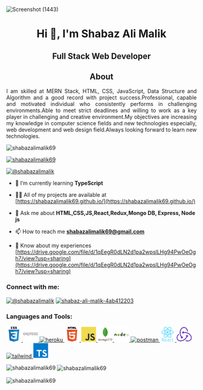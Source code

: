 ![Screenshot (1443)](https://user-images.githubusercontent.com/103936619/191764782-1df6dad3-6e6d-45b5-8139-02060c83ee09.png)

<h1 align="center">Hi 👋, I'm Shabaz Ali Malik</h1>
<h2 align="center">Full Stack Web Developer</h2>
<h2 align="center">About</h2>
<p align="justify"> I am skilled at MERN Stack, HTML, CSS, JavaScript, Data Structure and Algorithm and a good record with project success.Professional, capable and motivated individual who consistently performs in challenging environments.Able to meet strict deadlines and willing to work as a key player in challenging and creative environment.My objectives are increasing my knowledge in computer science fields and new technologies especially, web development and web design field.Always looking forward to learn new technologies. </p>

<p align="left"> <img src="https://komarev.com/ghpvc/?username=shabazalimalik69&label=Profile%20views&color=0e75b6&style=flat" alt="shabazalimalik69" /> </p>

<p align="left"> <a href="https://github.com/ryo-ma/github-profile-trophy"><img src="https://github-profile-trophy.vercel.app/?username=shabazalimalik69" alt="shabazalimalik69" /></a> </p>

<p align="left"> <a href="https://twitter.com/@shabazalimalik" target="blank"><img src="https://img.shields.io/twitter/follow/@shabazalimalik?logo=twitter&style=for-the-badge" alt="@shabazalimalik" /></a> </p>

- 🌱 I’m currently learning **TypeScript**

- 👨‍💻 All of my projects are available at [https://shabazalimalik69.github.io/](https://shabazalimalik69.github.io/)

- 💬 Ask me about **HTML,CSS,JS,React,Redux,Mongo DB, Express, Node js**

- 📫 How to reach me **shabazalimalik69@gmail.com**

- 📄 Know about my experiences [https://drive.google.com/file/d/1qEegR0dLN2d1pa2wpslLHg94PwOeOgh7/view?usp=sharing](https://drive.google.com/file/d/1qEegR0dLN2d1pa2wpslLHg94PwOeOgh7/view?usp=sharing)

<h3 align="left">Connect with me:</h3>
<p align="left">
<a href="https://twitter.com/@shabazalimalik" target="_blank"><img align="center" src="https://raw.githubusercontent.com/rahuldkjain/github-profile-readme-generator/master/src/images/icons/Social/twitter.svg" alt="@shabazalimalik" height="30" width="40" /></a>
<a href="https://linkedin.com/in/shabaz-ali-malik-4ab412203" target="_blank"><img align="center" src="https://raw.githubusercontent.com/rahuldkjain/github-profile-readme-generator/master/src/images/icons/Social/linked-in-alt.svg" alt="shabaz-ali-malik-4ab412203" height="30" width="40" /></a>
</p>

<h3 align="left">Languages and Tools:</h3>
<p align="left"> <a href="https://www.w3schools.com/css/" target="_blank" rel="noreferrer"> <img src="https://raw.githubusercontent.com/devicons/devicon/master/icons/css3/css3-original-wordmark.svg" alt="css3" width="40" height="40"/> </a> <a href="https://expressjs.com" target="_blank" rel="noreferrer"> <img src="https://raw.githubusercontent.com/devicons/devicon/master/icons/express/express-original-wordmark.svg" alt="express" width="40" height="40"/> </a> <a href="https://heroku.com" target="_blank" rel="noreferrer"> <img src="https://www.vectorlogo.zone/logos/heroku/heroku-icon.svg" alt="heroku" width="40" height="40"/> </a> <a href="https://www.w3.org/html/" target="_blank" rel="noreferrer"> <img src="https://raw.githubusercontent.com/devicons/devicon/master/icons/html5/html5-original-wordmark.svg" alt="html5" width="40" height="40"/> </a> <a href="https://developer.mozilla.org/en-US/docs/Web/JavaScript" target="_blank" rel="noreferrer"> <img src="https://raw.githubusercontent.com/devicons/devicon/master/icons/javascript/javascript-original.svg" alt="javascript" width="40" height="40"/> </a> <a href="https://www.mongodb.com/" target="_blank" rel="noreferrer"> <img src="https://raw.githubusercontent.com/devicons/devicon/master/icons/mongodb/mongodb-original-wordmark.svg" alt="mongodb" width="40" height="40"/> </a> <a href="https://nodejs.org" target="_blank" rel="noreferrer"> <img src="https://raw.githubusercontent.com/devicons/devicon/master/icons/nodejs/nodejs-original-wordmark.svg" alt="nodejs" width="40" height="40"/> </a> <a href="https://postman.com" target="_blank" rel="noreferrer"> <img src="https://www.vectorlogo.zone/logos/getpostman/getpostman-icon.svg" alt="postman" width="40" height="40"/> </a> <a href="https://reactjs.org/" target="_blank" rel="noreferrer"> <img src="https://raw.githubusercontent.com/devicons/devicon/master/icons/react/react-original-wordmark.svg" alt="react" width="40" height="40"/> </a> <a href="https://redux.js.org" target="_blank" rel="noreferrer"> <img src="https://raw.githubusercontent.com/devicons/devicon/master/icons/redux/redux-original.svg" alt="redux" width="40" height="40"/> </a> <a href="https://tailwindcss.com/" target="_blank" rel="noreferrer"> <img src="https://www.vectorlogo.zone/logos/tailwindcss/tailwindcss-icon.svg" alt="tailwind" width="40" height="40"/> </a> <a href="https://www.typescriptlang.org/" target="_blank" rel="noreferrer"> <img src="https://raw.githubusercontent.com/devicons/devicon/master/icons/typescript/typescript-original.svg" alt="typescript" width="40" height="40"/> </a> </p>

<p><img align="left" src="https://github-readme-stats.vercel.app/api/top-langs?username=shabazalimalik69&show_icons=true&locale=en&layout=compact" alt="shabazalimalik69" /></p>

<p>&nbsp;<img align="center" src="https://github-readme-stats.vercel.app/api?username=shabazalimalik69&show_icons=true&locale=en" alt="shabazalimalik69" /></p>

<p><img align="center" src="https://github-readme-streak-stats.herokuapp.com/?user=shabazalimalik69&" alt="shabazalimalik69" /></p>

